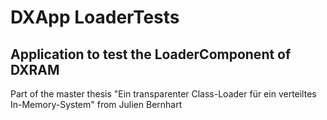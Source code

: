 # DXApp LoaderTests
## Application to test the LoaderComponent of DXRAM

Part of the master thesis "Ein transparenter Class-Loader für ein verteiltes In-Memory-System" from Julien Bernhart

